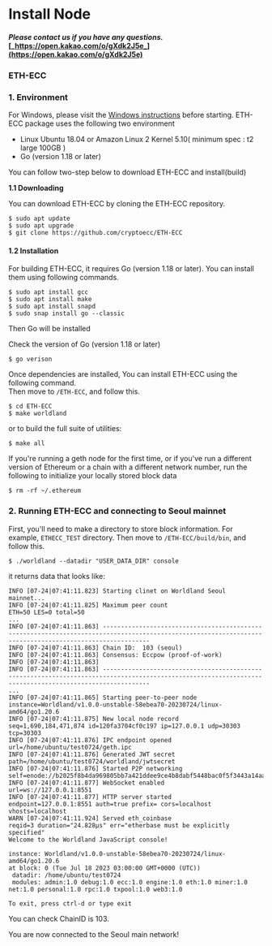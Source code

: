 # Install Node

#### _Please contact us if you have any questions._ [_https://open.kakao.com/o/gXdk2J5e_](https://open.kakao.com/o/gXdk2J5e)

### ETH-ECC&#x20;



### 1. Environment

For Windows, please visit the [Windows instructions](https://github.com/cryptoecc/ETH-ECC/blob/master/docs/eccpow%20windows%20instuction/Windows%20install%20instruction.md) before starting. ETH-ECC package uses the following two environment

* Linux Ubuntu 18.04 or Amazon Linux 2 Kernel 5.10( minimum spec : t2 large 100GB )
* Go (version 1.18 or later)

You can follow two-step below to download ETH-ECC and install(build)

**1.1 Downloading**

You can download ETH-ECC by cloning the ETH-ECC repository.

```
$ sudo apt update
$ sudo apt upgrade
$ git clone https://github.com/cryptoecc/ETH-ECC
```

#### 1.2 Installation

For building ETH-ECC, it requires Go (version 1.18 or later). You can install them using following commands.

```
$ sudo apt install gcc
$ sudo apt install make
$ sudo apt install snapd
$ sudo snap install go --classic
```

Then Go will be installed

Check the version of Go (version 1.18 or later)

```
$ go verison
```

Once dependencies are installed, You can install ETH-ECC using the following command.\
Then move to `/ETH-ECC`, and follow this.

```
$ cd ETH-ECC
$ make worldland
```

or to build the full suite of utilities:

```
$ make all
```



If you're running a geth node for the first time, or if you've run a different version of Ethereum or a chain with a different network number, run the following to initialize your locally stored block data

```
$ rm -rf ~/.ethereum
```

###

### 2. Running ETH-ECC and connecting to Seoul mainnet

First, you'll need to make a directory to store block information. For example, `ETHECC_TEST` directory. Then move to `/ETH-ECC/build/bin`, and follow this.



```
$ ./worldland --datadir "USER_DATA_DIR" console
```



it returns data that looks like:

```
INFO [07-24|07:41:11.823] Starting clinet on Worldland Seoul mainnet... 
INFO [07-24|07:41:11.825] Maximum peer count                       ETH=50 LES=0 total=50
...
INFO [07-24|07:41:11.863] --------------------------------------------------------------------------------------------------------------------------------------------------------- 
INFO [07-24|07:41:11.863] Chain ID:  103 (seoul) 
INFO [07-24|07:41:11.863] Consensus: Eccpow (proof-of-work) 
INFO [07-24|07:41:11.863]  
INFO [07-24|07:41:11.863] --------------------------------------------------------------------------------------------------------------------------------------------------------- 
...
INFO [07-24|07:41:11.865] Starting peer-to-peer node               instance=Worldland/v1.0.0-unstable-58ebea70-20230724/linux-amd64/go1.20.6
INFO [07-24|07:41:11.875] New local node record                    seq=1,690,184,471,874 id=120fa3704cf0c197 ip=127.0.0.1 udp=30303 tcp=30303
INFO [07-24|07:41:11.876] IPC endpoint opened                      url=/home/ubuntu/test0724/geth.ipc
INFO [07-24|07:41:11.876] Generated JWT secret                     path=/home/ubuntu/test0724/worldland/jwtsecret
INFO [07-24|07:41:11.876] Started P2P networking                   self=enode://b2025f8b4da969805bb7a421ddee9ce4b8dabf5448bac0f5f3443a14aaf3573dec66506c192e0db7a45c5bbed52d02cd8d063607431b4c33a1ea7018e625b3c1@127.0.0.1:30303
INFO [07-24|07:41:11.877] WebSocket enabled                        url=ws://127.0.0.1:8551
INFO [07-24|07:41:11.877] HTTP server started                      endpoint=127.0.0.1:8551 auth=true prefix= cors=localhost vhosts=localhost
WARN [07-24|07:41:11.924] Served eth_coinbase                      reqid=3 duration="24.828µs" err="etherbase must be explicitly specified"
Welcome to the Worldland JavaScript console!

instance: Worldland/v1.0.0-unstable-58ebea70-20230724/linux-amd64/go1.20.6
at block: 0 (Tue Jul 18 2023 03:00:00 GMT+0000 (UTC))
 datadir: /home/ubuntu/test0724
 modules: admin:1.0 debug:1.0 ecc:1.0 engine:1.0 eth:1.0 miner:1.0 net:1.0 personal:1.0 rpc:1.0 txpool:1.0 web3:1.0

To exit, press ctrl-d or type exit
```

You can check ChainID is 103.

You are now connected to the Seoul main network!
